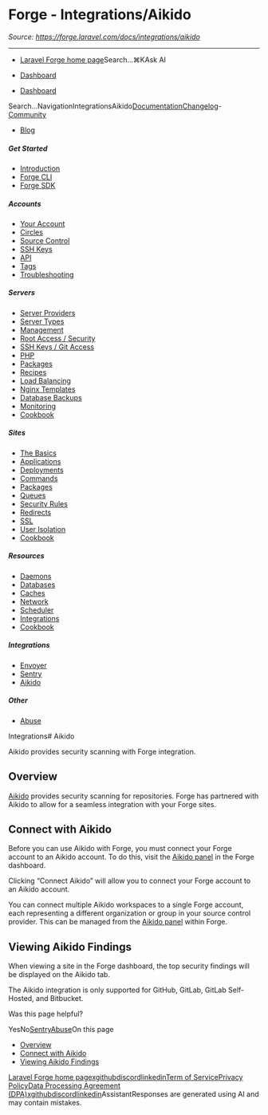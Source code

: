 # Forge - Integrations/Aikido

*Source: https://forge.laravel.com/docs/integrations/aikido*

---

- [Laravel Forge home page](https://forge.laravel.com)Search...⌘KAsk AI

- [Dashboard](https://forge.laravel.com)
- [Dashboard](https://forge.laravel.com)

Search...NavigationIntegrationsAikido[Documentation](/docs/introduction)[Changelog](/docs/changelog/changelog)- [Community](https://discord.com/invite/laravel)
- [Blog](https://blog.laravel.com/forge)
##### Get Started

- [Introduction](/docs/introduction)
- [Forge CLI](/docs/cli)
- [Forge SDK](/docs/sdk)

##### Accounts

- [Your Account](/docs/accounts/your-account)
- [Circles](/docs/accounts/circles)
- [Source Control](/docs/accounts/source-control)
- [SSH Keys](/docs/accounts/ssh)
- [API](/docs/accounts/api)
- [Tags](/docs/accounts/tags)
- [Troubleshooting](/docs/accounts/cookbook)

##### Servers

- [Server Providers](/docs/servers/providers)
- [Server Types](/docs/servers/types)
- [Management](/docs/servers/management)
- [Root Access / Security](/docs/servers/provisioning-process)
- [SSH Keys / Git Access](/docs/servers/ssh)
- [PHP](/docs/servers/php)
- [Packages](/docs/servers/packages)
- [Recipes](/docs/servers/recipes)
- [Load Balancing](/docs/servers/load-balancing)
- [Nginx Templates](/docs/servers/nginx-templates)
- [Database Backups](/docs/servers/backups)
- [Monitoring](/docs/servers/monitoring)
- [Cookbook](/docs/servers/cookbook)

##### Sites

- [The Basics](/docs/sites/the-basics)
- [Applications](/docs/sites/applications)
- [Deployments](/docs/sites/deployments)
- [Commands](/docs/sites/commands)
- [Packages](/docs/sites/packages)
- [Queues](/docs/sites/queues)
- [Security Rules](/docs/sites/security-rules)
- [Redirects](/docs/sites/redirects)
- [SSL](/docs/sites/ssl)
- [User Isolation](/docs/sites/user-isolation)
- [Cookbook](/docs/sites/cookbook)

##### Resources

- [Daemons](/docs/resources/daemons)
- [Databases](/docs/resources/databases)
- [Caches](/docs/resources/caches)
- [Network](/docs/resources/network)
- [Scheduler](/docs/resources/scheduler)
- [Integrations](/docs/resources/integrations)
- [Cookbook](/docs/resources/cookbook)

##### Integrations

- [Envoyer](/docs/integrations/envoyer)
- [Sentry](/docs/integrations/sentry)
- [Aikido](/docs/integrations/aikido)

##### Other

- [Abuse](/docs/abuse)

Integrations# Aikido

Aikido provides security scanning with Forge integration.

## [​](#overview)Overview

[Aikido](https://aikido.dev) provides security scanning for repositories. Forge has partnered with Aikido to allow for a seamless integration with your Forge sites.

## [​](#connect-with-aikido)Connect with Aikido

Before you can use Aikido with Forge, you must connect your Forge account to an Aikido account.
To do this, visit the [Aikido panel](https://forge.laravel.com/user-profile/aikido) in the Forge dashboard.

Clicking “Connect Aikido” will allow you to connect your Forge account to an Aikido account.

You can connect multiple Aikido workspaces to a single Forge account, each representing a different organization or group in your source control provider.
This can be managed from the [Aikido panel](https://forge.laravel.com/user-profile/aikido) within Forge.

## [​](#viewing-aikido-findings)Viewing Aikido Findings

When viewing a site in the Forge dashboard, the top security findings will be displayed on the Aikido tab.

The Aikido integration is only supported for GitHub, GitLab, GitLab Self-Hosted, and Bitbucket.

Was this page helpful?

YesNo[Sentry](/docs/integrations/sentry)[Abuse](/docs/abuse)On this page
- [Overview](#overview)
- [Connect with Aikido](#connect-with-aikido)
- [Viewing Aikido Findings](#viewing-aikido-findings)

[Laravel Forge home page](https://forge.laravel.com)[x](https://x.com/laravelphp)[github](https://github.com/laravel)[discord](https://discord.com/invite/laravel)[linkedin](https://linkedin.com/company/laravel)[Term of Service](https://forge.laravel.com/terms-of-service)[Privacy Policy](https://forge.laravel.com/privacy-policy)[Data Processing Agreement (DPA)](https://forge.laravel.com/data-processing-agreement)[x](https://x.com/laravelphp)[github](https://github.com/laravel)[discord](https://discord.com/invite/laravel)[linkedin](https://linkedin.com/company/laravel)AssistantResponses are generated using AI and may contain mistakes.
